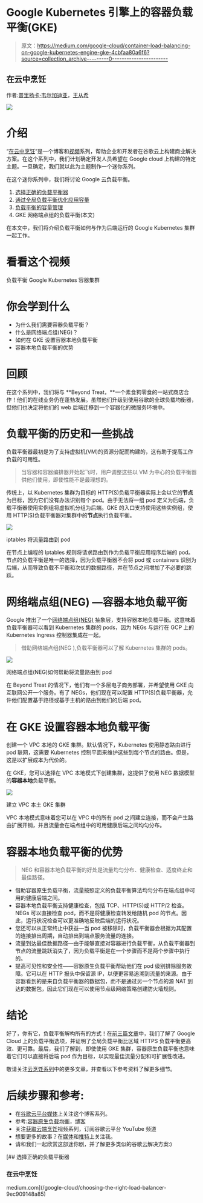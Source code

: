 # Google Kubernetes 引擎上的容器负载平衡(GKE)

> 原文：<https://medium.com/google-cloud/container-load-balancing-on-google-kubernetes-engine-gke-4cbfaa80a6f6?source=collection_archive---------0----------------------->

## 在云中烹饪

作者:[普里扬卡·韦尔加迪亚](https://twitter.com/pvergadia)，[王从希](https://twitter.com/swongful)

![](img/ed10814b1a4d84b5553eb5591db7fd07.png)

# 介绍

“[在云中烹饪](/@pvergadia/get-cooking-in-cloud-an-introduction-5b3b90de534e)”是一个博客和[视频](https://www.youtube.com/playlist?list=PLIivdWyY5sqIOyeovvRapCjXCZykZMLAe)系列，帮助企业和开发者在谷歌云上构建商业解决方案。在这个系列中，我们计划确定开发人员希望在 Google cloud 上构建的特定主题。一旦确定，我们就以此为主题制作一个迷你系列。

在这个迷你系列中，我们将讨论 Google 云负载平衡。

1.  [选择正确的负载平衡器](/google-cloud/choosing-the-right-load-balancer-9ec909148a85)
2.  [通过全局负载平衡优化应用容量](/google-cloud/application-capacity-optimizations-with-global-load-balancing-e0aa079d2c25)
3.  [负载平衡的容量管理](/google-cloud/capacity-management-with-load-balancing-32bd22a716a7)
4.  GKE 网络端点组的负载平衡(本文)

在本文中，我们将介绍负载平衡如何与作为后端运行的 Google Kubernetes 集群一起工作。

# 看看这个视频

负载平衡 Google Kubernetes 容器集群

# 你会学到什么

*   为什么我们需要容器负载平衡？
*   什么是网络端点组(NEG)？
*   如何在 GKE 设置容器本地负载平衡
*   容器本地负载平衡的优势

# 回顾

在这个系列中，我们将与 **Beyond Treat，**一个素食狗零食的一站式商店合作！他们的在线业务仍在蓬勃发展。虽然他们升级到使用谷歌的全球负载均衡器，但他们也决定将他们的 web 后端迁移到一个容器化的微服务环境中。

# 负载平衡的历史和一些挑战

负载平衡器最初是为了支持虚拟机(VM)的资源分配而构建的，这有助于提高工作负载的可用性。

> 当容器和容器编排器开始起飞时，用户调整这些以 VM 为中心的负载平衡器供他们使用，即使性能不是最理想的。

传统上，以 Kubernetes 集群为目标的 HTTP(S)负载平衡器实际上会以它的**节点**为目标，因为它们没有办法识别每个 pod。由于无法将一组 pod 定义为后端，负载平衡器使用实例组将虚拟机分组为后端。GKE 的入口支持使用这些实例组，使用 HTTP(S)负载平衡器对集群中的**节点**执行负载平衡。

![](img/a2f2698a7300fcd944f60777698c7475.png)

iptables 将流量路由到 pod

在节点上编程的 Iptables 规则将请求路由到作为负载平衡应用程序后端的 pod。节点的负载平衡是唯一的选择，因为负载平衡器不会将 pod 或 containers 识别为后端，从而导致负载不平衡和次优的数据路径，并在节点之间增加了不必要的跳跃。

# 网络端点组(NEG) —容器本地负载平衡

Google 推出了一个[网络端点组(NEG)](https://cloud.google.com/load-balancing/docs/negs) 抽象层，支持容器本地负载平衡。这意味着负载平衡器可以看到 Kubernetes 集群的 pods，因为 NEGs 与运行在 GCP 上的 Kubernetes Ingress 控制器集成在一起。

> 借助网络端点组(NEG ),负载平衡器可以了解 Kubernetes 集群的 pods。

![](img/222917f3e5858c4e484255d2a63da21b.png)

网络端点组(NEG)如何帮助将流量路由到 pod

在 Beyond Treat 的情况下，他们有一个多层电子商务部署，并希望使用 GKE 向互联网公开一个服务。有了 NEGs，他们现在可以配置 HTTP(S)负载平衡器，允许他们配置基于路径或基于主机的路由到他们的后端 pod。

# **在 GKE 设置容器本地负载平衡**

创建一个 VPC 本地的 GKE 集群。默认情况下，Kubernetes 使用静态路由进行 pod 联网，这需要 Kubernetes 控制平面来维护这些到每个节点的路由。但是，这是以扩展成本为代价的。

在 GKE，您可以选择在 VPC 本地模式下创建集群，这提供了使用 NEG 数据模型的**容器本地**负载平衡。

![](img/778ecca9b8af3665799b2b007b0eec21.png)

建立 VPC 本土 GKE 集群

VPC 本地模式意味着您可以在 VPC 中的所有 pod 之间建立连接，而不会产生路由扩展开销，并且流量会在端点组中的可用健康后端之间均匀分布。

# **容器本地负载平衡的优势**

> NEG 和容器本地负载平衡的好处是流量均匀分布、健康检查、适度终止和最佳路径。

*   借助容器原生负载平衡，流量按照定义的负载平衡算法均匀分布在端点组中可用的健康后端之间。
*   容器本地负载平衡支持健康检查，包括 TCP、HTTP(S)或 HTTP/2 检查。NEGs 可以直接检查 pod，而不是将健康检查转发给随机 pod 的节点。因此，运行状况检查可以更准确地反映后端的运行状况。
*   您还可以从正常终止中获益—当 pod 被移除时，负载平衡器会根据为其配置的连接排出周期，自动排出到端点服务流量的连接。
*   流量到达最佳数据路径—由于能够直接对容器进行负载平衡，从负载平衡器到节点的流量跳跃消失了，因为负载平衡是在一个步骤而不是两个步骤中执行的。
*   提高可见性和安全性——容器原生负载平衡帮助他们在 pod 级别排除服务故障。它可以在 HTTP 报头中保留源 IP，以便更容易追溯到流量的来源。由于容器看到的是来自负载平衡器的数据包，而不是通过另一个节点的源 NAT 到达的数据包，因此它们现在可以使用节点级网络策略创建防火墙规则。

# 结论

好了，你有它，负载平衡解构所有的方式！在[前三篇文章](/google-cloud/choosing-the-right-load-balancer-9ec909148a85)中，我们了解了 Google Cloud 上的负载平衡选项，并证明了全局负载平衡比区域 HTTPS 负载平衡更高效、更可靠。最后，我们了解到，即使使用 GKE 集群，容器原生负载平衡也意味着它们可以直接将后端 pod 作为目标，以实现最佳流量分配和可扩展性改进。

敬请关注[云烹饪系列](/@pvergadia/get-cooking-in-cloud-an-introduction-5b3b90de534e)中的更多文章，并查看以下参考资料了解更多细节。

# 后续步骤和参考:

*   在[谷歌云平台媒体](https://medium.com/google-cloud)上关注这个博客系列。
*   参考:[容器原生负载均衡](https://cloud.google.com/kubernetes-engine/docs/how-to/container-native-load-balancing)，[博客](https://cloud.google.com/blog/products/containers-kubernetes/introducing-container-native-load-balancing-on-google-kubernetes-engine)
*   关注[获取云端烹饪](https://www.youtube.com/watch?v=pxp7uYUjH_M)视频系列，订阅谷歌云平台 YouTube 频道
*   想要更多的故事？在[媒体](/@pvergadia/)和[推特](https://twitter.com/pvergadia)上关注我。
*   请和我们一起欣赏这部迷你剧，并了解更多类似的谷歌云解决方案:)

[](/google-cloud/choosing-the-right-load-balancer-9ec909148a85) [## 选择正确的负载平衡器

### 在云中烹饪

medium.com](/google-cloud/choosing-the-right-load-balancer-9ec909148a85)